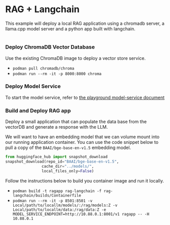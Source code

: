 # RAG + Langchain

This example will deploy a local RAG application using a chromadb server, a llama.cpp model server and a python app built with langchain.  
 
#

### Deploy ChromaDB Vector Database 
Use the existing ChromaDB image to deploy a vector store service.

* `podman pull chromadb/chroma`
* `podman run --rm -it -p 8000:8000 chroma`

### Deploy Model Service

To start the model service, refer to [the playground model-service document](../playground/README.md)

### Build and Deploy RAG app
Deploy a small application that can populate the data base from the vectorDB and generate a response with the LLM.

We will want to have an embedding model that we can volume mount into our running application container. You can use the code snippet below to pull a copy of the `BAAI/bge-base-en-v1.5` embedding model. 


```python 
from huggingface_hub import snapshot_download
snapshot_download(repo_id="BAAI/bge-base-en-v1.5",
                cache_dir="../models/",
                local_files_only=False)
```

Follow the instructions below to build you container image and run it locally. 

* `podman build -t ragapp rag-langchain -f rag-langchain/builds/Containerfile`
* `podman run --rm -it -p 8501:8501 -v Local/path/to/locallm/models/:/rag/models:Z -v Local/path/to/locallm/data:/rag/data:Z -e MODEL_SERVICE_ENDPOINT=http://10.88.0.1:8001/v1 ragapp -- -H 10.88.0.1 `

